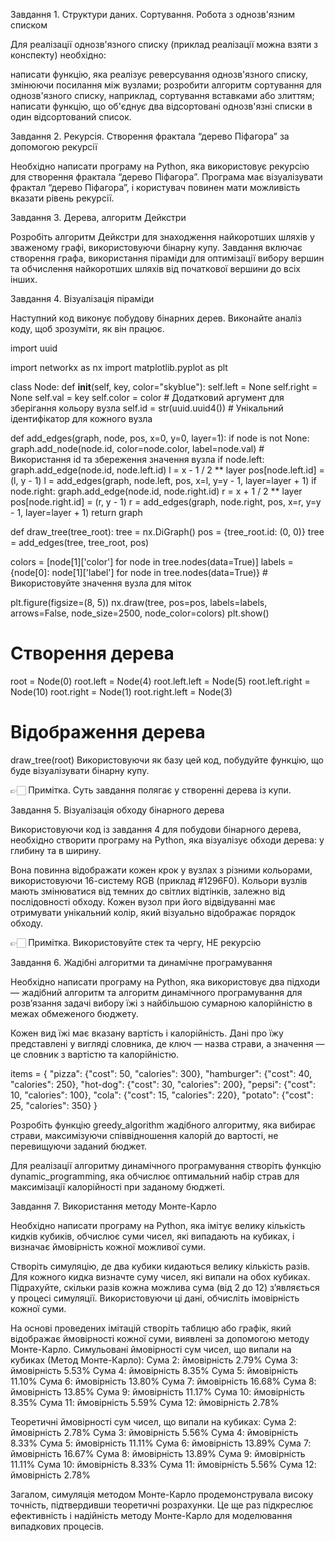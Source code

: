 Завдання 1. Структури даних. Сортування. Робота з однозв'язним списком

Для реалізації однозв'язного списку (приклад реалізації можна взяти з конспекту)
необхідно:

написати функцію, яка реалізує реверсування однозв'язного списку, змінюючи
посилання між вузлами; розробити алгоритм сортування для однозв'язного списку,
наприклад, сортування вставками або злиттям; написати функцію, що об'єднує два
відсортовані однозв'язні списки в один відсортований список.

Завдання 2. Рекурсія. Створення фрактала “дерево Піфагора” за допомогою рекурсії

Необхідно написати програму на Python, яка використовує рекурсію для створення
фрактала “дерево Піфагора”. Програма має візуалізувати фрактал “дерево
Піфагора”, і користувач повинен мати можливість вказати рівень рекурсії.

Завдання 3. Дерева, алгоритм Дейкстри

Розробіть алгоритм Дейкстри для знаходження найкоротших шляхів у зваженому
графі, використовуючи бінарну купу. Завдання включає створення графа,
використання піраміди для оптимізації вибору вершин та обчислення найкоротших
шляхів від початкової вершини до всіх інших.

Завдання 4. Візуалізація піраміди

Наступний код виконує побудову бінарних дерев. Виконайте аналіз коду, щоб
зрозуміти, як він працює.

import uuid

import networkx as nx import matplotlib.pyplot as plt

class Node: def **init**(self, key, color="skyblue"): self.left = None
self.right = None self.val = key self.color = color # Додатковий аргумент для
зберігання кольору вузла self.id = str(uuid.uuid4()) # Унікальний ідентифікатор
для кожного вузла

def add_edges(graph, node, pos, x=0, y=0, layer=1): if node is not None:
graph.add_node(node.id, color=node.color, label=node.val) # Використання id та
збереження значення вузла if node.left: graph.add_edge(node.id, node.left.id) l
= x - 1 / 2 ** layer pos[node.left.id] = (l, y - 1) l = add_edges(graph,
node.left, pos, x=l, y=y - 1, layer=layer + 1) if node.right:
graph.add_edge(node.id, node.right.id) r = x + 1 / 2 ** layer pos[node.right.id]
= (r, y - 1) r = add_edges(graph, node.right, pos, x=r, y=y - 1,
layer=layer + 1) return graph

def draw_tree(tree_root): tree = nx.DiGraph() pos = {tree_root.id: (0, 0)} tree
= add_edges(tree, tree_root, pos)

colors = [node[1]['color'] for node in tree.nodes(data=True)] labels = {node[0]:
node[1]['label'] for node in tree.nodes(data=True)} # Використовуйте значення
вузла для міток

plt.figure(figsize=(8, 5)) nx.draw(tree, pos=pos, labels=labels, arrows=False,
node_size=2500, node_color=colors) plt.show()

# Створення дерева

root = Node(0) root.left = Node(4) root.left.left = Node(5) root.left.right =
Node(10) root.right = Node(1) root.right.left = Node(3)

# Відображення дерева

draw_tree(root) Використовуючи як базу цей код, побудуйте функцію, що буде
візуалізувати бінарну купу.

👉🏻 Примітка. Суть завдання полягає у створенні дерева із купи.

Завдання 5. Візуалізація обходу бінарного дерева

Використовуючи код із завдання 4 для побудови бінарного дерева, необхідно
створити програму на Python, яка візуалізує обходи дерева: у глибину та в
ширину.

Вона повинна відображати кожен крок у вузлах з різними кольорами, використовуючи
16-систему RGB (приклад #1296F0). Кольори вузлів мають змінюватися від темних до
світлих відтінків, залежно від послідовності обходу. Кожен вузол при його
відвідуванні має отримувати унікальний колір, який візуально відображає порядок
обходу.

👉🏻 Примітка. Використовуйте стек та чергу, НЕ рекурсію

Завдання 6. Жадібні алгоритми та динамічне програмування

Необхідно написати програму на Python, яка використовує два підходи — жадібний
алгоритм та алгоритм динамічного програмування для розв’язання задачі вибору їжі
з найбільшою сумарною калорійністю в межах обмеженого бюджету.

Кожен вид їжі має вказану вартість і калорійність. Дані про їжу представлені у
вигляді словника, де ключ — назва страви, а значення — це словник з вартістю та
калорійністю.

items = { "pizza": {"cost": 50, "calories": 300}, "hamburger": {"cost": 40,
"calories": 250}, "hot-dog": {"cost": 30, "calories": 200}, "pepsi": {"cost":
10, "calories": 100}, "cola": {"cost": 15, "calories": 220}, "potato": {"cost":
25, "calories": 350} }

Розробіть функцію greedy_algorithm жадібного алгоритму, яка вибирає страви,
максимізуючи співвідношення калорій до вартості, не перевищуючи заданий бюджет.

Для реалізації алгоритму динамічного програмування створіть функцію
dynamic_programming, яка обчислює оптимальний набір страв для максимізації
калорійності при заданому бюджеті.

Завдання 7. Використання методу Монте-Карло

Необхідно написати програму на Python, яка імітує велику кількість кидків
кубиків, обчислює суми чисел, які випадають на кубиках, і визначає ймовірність
кожної можливої суми.

Створіть симуляцію, де два кубики кидаються велику кількість разів. Для кожного
кидка визначте суму чисел, які випали на обох кубиках. Підрахуйте, скільки разів
кожна можлива сума (від 2 до 12) з’являється у процесі симуляції. Використовуючи
ці дані, обчисліть імовірність кожної суми.

На основі проведених імітацій створіть таблицю або графік, який відображає
ймовірності кожної суми, виявлені за допомогою методу Монте-Карло. Симульовані
ймовірності сум чисел, що випали на кубиках (Метод Монте-Карло): Сума 2:
ймовірність 2.79% Сума 3: ймовірність 5.53% Сума 4: ймовірність 8.35% Сума 5:
ймовірність 11.10% Сума 6: ймовірність 13.80% Сума 7: ймовірність 16.68% Сума 8:
ймовірність 13.85% Сума 9: ймовірність 11.17% Сума 10: ймовірність 8.35% Сума
11: ймовірність 5.59% Сума 12: ймовірність 2.78%

Теоретичні ймовірності сум чисел, що випали на кубиках: Сума 2: ймовірність
2.78% Сума 3: ймовірність 5.56% Сума 4: ймовірність 8.33% Сума 5: ймовірність
11.11% Сума 6: ймовірність 13.89% Сума 7: ймовірність 16.67% Сума 8: ймовірність
13.89% Сума 9: ймовірність 11.11% Сума 10: ймовірність 8.33% Сума 11:
ймовірність 5.56% Сума 12: ймовірність 2.78%

Загалом, симуляція методом Монте-Карло продемонструвала високу точність,
підтвердивши теоретичні розрахунки. Це ще раз підкреслює ефективність і
надійність методу Монте-Карло для моделювання випадкових процесів.
